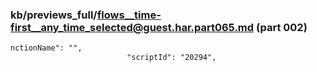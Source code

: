 ### kb/previews_full/flows__time-first__any_time_selected@guest.har.part065.md (part 002)

```md
nctionName": "",
                          "scriptId": "20294",
     
```

```
